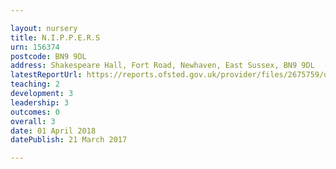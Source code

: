 ```yaml
---

layout: nursery
title: N.I.P.P.E.R.S
urn: 156374
postcode: BN9 9DL
address: Shakespeare Hall, Fort Road, Newhaven, East Sussex, BN9 9DL
latestReportUrl: https://reports.ofsted.gov.uk/provider/files/2675759/urn/156374.pdf
teaching: 2
development: 3
leadership: 3
outcomes: 0
overall: 3
date: 01 April 2018 
datePublish: 21 March 2017

---
```

